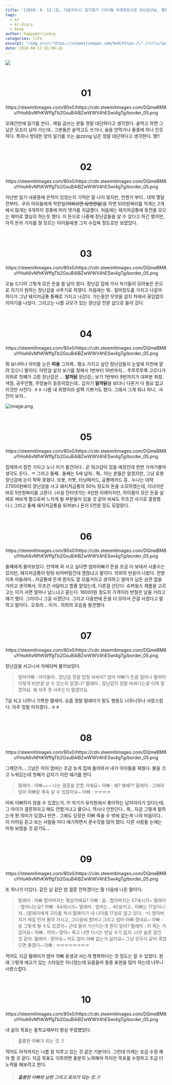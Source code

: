 ```yaml
---
title: '[2018. 8. 12.(토, 더움지속)] 일기일기 [아이들 저축한돈으로 장난감산날, 딸래미가 또 너무나 사랑스러웠던 날]'
tags:
  - kr
  - kr-diary
  - busy
author: happyberrysboy
categories: life
excerpt: "<img src=\"https://steemitimages.com/0x0/https:/\" />\r\n/ipfs.busy.org/ipfs/Qmc4dGAZ78FXjSKroZVBQkEQjGmHAAQ7318Rnfx8jvbrbq)  <br> <center><h1>01</h1> <p>/cdn.steemitimages.com/DQmeBM8uYHoA6vNfhKWffgTb2GsuB4iBZwWWV4hESwi4gTg/border_05.png</p></center>  오래간만....."
date: 2018-08-12 01:00:24
---
```


![](https://steemitimages.com/0x0/https://ipfs.busy.org/ipfs/Qmc4dGAZ78FXjSKroZVBQkEQjGmHAAQ7318Rnfx8jvbrbq)

<br>
<center><h1>01</h1>
<p>https://steemitimages.com/80x0/https://cdn.steemitimages.com/DQmeBM8uYHoA6vNfhKWffgTb2GsuB4iBZwWWV4hESwi4gTg/border_05.png</p></center>

오래간만에 일기를 쓴다.. 매일 글쓰는 분들 정말 대단하다고 생각한다. 술먹고 하면 그날은 모조리 날아 가는데.. 그분들은 술먹고도 쓰거나, 술을 안먹거나 둘중에 하나 인듯하다. 특히나 방대한 양의 일기를 쓰는 @zzing 님은 정말 대단하다고 생각한다. 짱!!

<br>
<center><h1>02</h1> <p>https://steemitimages.com/80x0/https://cdn.steemitimages.com/DQmeBM8uYHoA6vNfhKWffgTb2GsuB4iBZwWWV4hESwi4gTg/border_05.png</p></center>

지난번 일기 내용중에 쓴적이 있었는지 기억은 잘 나지 않지만, 언젠가 부터.. 대략 몇달 전부터.. 우리 아이들에게 착한일(~~어찌보면 당연한일~~)을 하면 500원짜리를 적게는 2개에서 많게는 6개까지 경중에 따라 댓가를 지급했다. 처음에는 돼지저금통에 동전을 모으는 재미로 열심히 하는듯 했다. 이 돈으로 나중에 장난감들을 살 수 있다고 하긴 했지만, 아직 돈의 가치를 잘 모르는 아이들에겐 그저 수집욕 정도로만 보였었다.

<br>
<center><h1>03</h1> <p>https://steemitimages.com/80x0/https://cdn.steemitimages.com/DQmeBM8uYHoA6vNfhKWffgTb2GsuB4iBZwWWV4hESwi4gTg/border_05.png</p></center>

오늘 드디어 그렇게 모은 돈을 쓸 날이 왔다. 장난감 집에 가서 자기들이 모아놓은 돈으로 자기가 원하는 장난감을 사주기로 하였다. 처음에는 뭐.. 얼마정도를 가지고 나갈까 하다가 그냥 돼지저금통 통째로 가지고 나갔다. 가는동안 무엇을 살지 차에서 끊임없이 이야기를 나눴다. 그리고는 나름 규모가 있는 장난감 전문 샵으로 들어 갔다.

<br>
<center><h1>04</h1> <p>https://steemitimages.com/80x0/https://cdn.steemitimages.com/DQmeBM8uYHoA6vNfhKWffgTb2GsuB4iBZwWWV4hESwi4gTg/border_05.png</p></center>

뭐 보나마나 아이들 눈은 **띠용** 그자체.. 평소 가지고 싶던 장난감들이 눈앞에 지천에 깔려 있으니 말이다. 어떤걸 살지 보기를 정해서 1번부터 10번까지... 주루루루룩 고르다가 의외로 첫째가 고른 장난감은.... **알까닭** 장난감;; 보기 1번부터 9번까지가 대부분 화장, 색칠, 공주인형, 주방놀이 등등이었는데.. 갑자기 **알까닭**을 보더니 다른거 다 필요 없고 이것만 사잔다. ㅎㅎ 나름 내 취향이라 살짝 기쁘기도 했다. 그래서 그게 뭐냐 하니.. 사진이 보자...

![image.png](https://ipfs.busy.org/ipfs/QmcAwv2xnRGyxV3u7byeKiwd6JcsQGf5Jjg97YoU9YMmY4)


<br>
<center><h1>05</h1> <p>https://steemitimages.com/80x0/https://cdn.steemitimages.com/DQmeBM8uYHoA6vNfhKWffgTb2GsuB4iBZwWWV4hESwi4gTg/border_05.png</p></center>

집에와서 잠깐 가지고 노니 이거 물건이다.. 곧 워크샵이 있을 예정인데 한번 가져가볼까 생각도 든다.. ㅋ
그리고 둘째.. 둘째는 5세 남자.. 뭐.. 아는 분들은 알겠지만, 그냥 로봇장난감에 눈이 팍팍 꽂혔다. 또봇, 카봇, 터닝메카드, 공룡메카드 등.. 누나는 대략 27000원짜리 장난감을 사고 돼지저금통의 50％ 정도의 돈을 소모하였는데, 이녀석은 바로 5만원짜리를 고른다. (사실 인터넷가는 4만원 아래이지만, 아이들이 모은 돈을 실제로 써보게 함으로써 느끼게 될 부분들이 있을 것 같아 비싸도 무조건 사기로 결정했다.) 그리고 둘째 돼지저금통을 뒤져보니 돈이 5천원 정도 모잘랐다. 

<br>
<center><h1>06</h1> <p>https://steemitimages.com/80x0/https://cdn.steemitimages.com/DQmeBM8uYHoA6vNfhKWffgTb2GsuB4iBZwWWV4hESwi4gTg/border_05.png</p></center>

둘째에게 물어보았다. 만약에 꼭 사고 싶다면 엄마아빠가 돈을 조금 더 보태서 사줄수는 있지만, 돼지저금통이 텅텅 비어버릴건데 괜찮냐고 말이다. 의외의 반응이 나왔다. 천방지축 아들래미.. 저금통에 든게 뭔지도 잘 모를거라고 생각하고 얼마가 남든 상관 없을 거라고 생각해서, 무조건 사달라고 할줄 알았는데, 다른걸 산단다. 슈퍼윙스 재롬을 고르고는 이거 사면 얼마나 남느냐고 묻는다. 16000원 정도의 가격이라 반절은 남을 거라고 얘기 했다. 그러더니 그걸 사겠단다. 그리고 다음번에 돈을 더 모아서 큰걸 사겠다고 말하고 말이다.. 오호라... 이거.. 의외의 모습을 발견했다. 

<br>
<center><h1>07</h1> <p>https://steemitimages.com/80x0/https://cdn.steemitimages.com/DQmeBM8uYHoA6vNfhKWffgTb2GsuB4iBZwWWV4hESwi4gTg/border_05.png</p></center>

장난감을 사고나서 차에타며 물어보았다. 

>엄마아빠 : 아이들아.. 장난감 정말 엄청 비싸지? 
엄마 아빠가 돈을 얼마나 벌어야 이렇게 비싼걸 살 수 있는지 알겠니?
딸래미 : 장난감이 정말 비싸다는걸 이제 알겠어요. 왜 자주 못 사주는지 알겠어요.

7살 되고 너무나 기특한 딸래미. 요즘 정말 딸래미가 말도 행동도 너무너무나 사랑스럽다. 아주 정말 미치겠다.. ㅎㅎ

<br>
<center><h1>08</h1> <p>https://steemitimages.com/80x0/https://cdn.steemitimages.com/DQmeBM8uYHoA6vNfhKWffgTb2GsuB4iBZwWWV4hESwi4gTg/border_05.png</p></center>

그제던가... 그날은 아이 엄마는 조금 늦게 집에 들어와서 내가 아이들을 재웠다. 불을 끄고 누워있는데 첫째가 갑자기 이런 얘기를 한다.

> 딸래미 : 아빠~~~ 나는 결혼을 안할 거예요~
아빠 : 왜? 왜왜??
딸래미 : 그래야 엄마 아빠랑 계속 살 수 있잖아요~
아빠 : ㅠㅠㅠㅠ

어찌 이뻐하지 않을 수 있겠는가..!!! 자기가 유치원에서 좋아하는 남자아이가 있다는데, 그 아이가 결혼하자고 해도 안할거냐고 물으니, 역시나 안한단다..
뭐.. 지금 그렇게 말하는게 뭔 의미가 있겠냐 만은.. 그래도 당장은 이뻐 죽을 수 밖에 없는게 나의 마음이다.. 이 이야길 듣고 보는 사람들 마다 얘기하면서 푼수짓을 많이 했다. 다른 사람들 눈에는 미워 보였을 것 같기도...

<br>
<center><h1>09</h1> <p>https://steemitimages.com/80x0/https://cdn.steemitimages.com/DQmeBM8uYHoA6vNfhKWffgTb2GsuB4iBZwWWV4hESwi4gTg/border_05.png</p></center>

또 하나가 더있다. 같은 날 같은 밤 결혼 안하겠다는 말 다음에 나온 말이다. 

> 딸래미 : 아빠 할아버지는 몇살이에요?
아빠 : 음.. 할아버지는 67세시지~
딸래미 : 할머니는요?
아빠 : 64세시지~
딸래미 : 엄마는... 40살이고.. 아빠는 17살이니까...(딸래미에게 구라를 쳐서 딸래미가 내 나이를 17살로 알고 있다.. ㅋ) 할아버지가 제일 먼저 돌아 가시고, 그다음에 할머니 그리고 엄마 아빠 겠네요~
아빠 : 응 그렇게 될 수도 있겠지~ 근데 돌아 가신다는게 뭔지 알어?
딸래미 : 어 죽는 거잖아요~
아빠 : 어어~ 맞아~ 죽고 나면 다시는 만날 수가 없지. 너무 슬픈 일인 것 같아.
딸래미 : 맞아요~ 저도 엄마 아빠 없는거 싫어요~ 그냥 모두다 같이 죽었으면 좋겠다~
아빠 : ㅠㅠㅠㅠㅠㅠㅠㅠ

적어도 지금 딸래미가 엄마 아빠 동생과 사는게 행복하다는 것 정도는 알 수 있었다. 원래 그렇게 애교가 있는 스타일은 아니었는데 요즘들어 종종 표현을 많이 하는데 너무나 사랑스럽다. 

<br>
<center><h1>10</h1> <p>https://steemitimages.com/80x0/https://cdn.steemitimages.com/DQmeBM8uYHoA6vNfhKWffgTb2GsuB4iBZwWWV4hESwi4gTg/border_05.png</p></center>

내 삶의 목표는 중학교때부터 항상 뚜렸했었다. 

> 훌륭한 아빠가 되는 것..!!

적어도 아직까지는 나름 잘 이루고 있는 것 같은 기분이다. 그런데 이제는 조금 수정 해야 할 것 같다. 지금 목표도 이루려면 충분히 노력해야 하지만 목표를 수정하고 조금 더 노력을 해보려고 한다.

> ##### 훌륭한 아빠와 남편 그리고 효자가 되는 것..!! 
